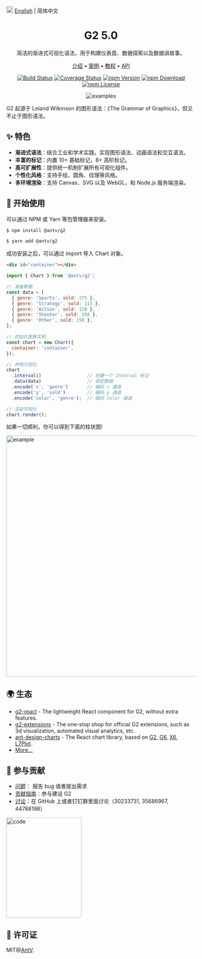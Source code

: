 <img src="https://gw.alipayobjects.com/zos/antfincdn/R8sN%24GNdh6/language.svg" width="18"> [English](./README.md) | 简体中文

<h1 align="center">
<b>G2 5.0</b>
</h1>

<div align="center">

简洁的渐进式可视化语法，用于构建仪表盘、数据探索以及数据讲故事。

<p align="center">
  <a href="https://g2.antv.antgroup.com/manual/introduction/what-is-g2">介绍</a> •
  <a href="https://g2.antv.antgroup.com/examples">案例</a> •
  <a href="https://g2.antv.antgroup.com/manual/introduction/getting-started">教程</a> •
  <a href="https://g2.antv.antgroup.com/api/overview">API</a>
</p>

[![Build Status](https://github.com/antvis/g2/workflows/build/badge.svg?branch=v5)](https://github.com/antvis//actions)
[![Coverage Status](https://img.shields.io/coveralls/github/antvis/g2/v5.svg)](https://coveralls.io/github/antvis/g2?branch=v5)
[![npm Version](https://img.shields.io/npm/v/@antv/g2.svg)](https://www.npmjs.com/package/@antv/g2)
[![npm Download](https://img.shields.io/npm/dm/@antv/g2.svg)](https://www.npmjs.com/package/@antv/g2)
[![npm License](https://img.shields.io/npm/l/@antv/g2.svg)](https://www.npmjs.com/package/@antv/g2)

![examples](https://mdn.alipayobjects.com/huamei_qa8qxu/afts/img/A*_GfqQoRCqQkAAAAAAAAAAAAADmJ7AQ/fmt.webp)

</div>

G2 起源于 Leland Wilkinson 的图形语法：《The Grammar of Graphics》，但又不止于图形语法。

## ✨ 特色

- **渐进式语法**：结合工业和学术实践，实现图形语法、动画语法和交互语法。
- **丰富的标记**：内置 10+ 基础标记，8+ 高阶标记。
- **高可扩展性**：提供统一机制扩展所有可视化组件。
- **个性化风格**：支持手绘、圆角、纹理等风格。
- **多环境渲染**：支持 Canvas、SVG 以及 WebGL，和 Node.js 服务端渲染。

## 🔨 开始使用

可以通过 NPM 或 Yarn 等包管理器来安装。

```bash
$ npm install @antv/g2
```

```bash
$ yarn add @antv/g2
```

成功安装之后，可以通过 import 导入 Chart 对象。

```html
<div id="container"></div>
```

```js
import { Chart } from '@antv/g2';

// 准备数据
const data = [
  { genre: 'Sports', sold: 275 },
  { genre: 'Strategy', sold: 115 },
  { genre: 'Action', sold: 120 },
  { genre: 'Shooter', sold: 350 },
  { genre: 'Other', sold: 150 },
];

// 初始化图表实例
const chart = new Chart({
  container: 'container',
});

// 声明可视化
chart
  .interval()                 // 创建一个 Interval 标记
  .data(data)                 // 绑定数据
  .encode('x', 'genre')       // 编码 x 通道
  .encode('y', 'sold')        // 编码 y 通道
  .encode('color', 'genre');  // 编码 color 通道

// 渲染可视化
chart.render();
```

如果一切顺利，你可以得到下面的柱状图!

<img src="https://mdn.alipayobjects.com/huamei_qa8qxu/afts/img/A*XqCnTbkpAkQAAAAAAAAAAAAADmJ7AQ/fmt.webp" width="640" alt="example">

## 🌍 生态

- [g2-react](https://github.com/pearmini/g2-react) - The lightweight React component for G2, without extra features.
- [g2-extensions](https://github.com/antvis/g2-extensions) - The one-stop shop for official G2 extensions, such as 3d visualization, automated visual analytics, etc.
- [ant-design-charts](https://github.com/ant-design/ant-design-charts) - The React chart library, based on [G2](https://github.com/antvis/G2), [G6](https://github.com/antvis/G6), [X6](https://github.com/antvis/X6), [L7Plot](https://github.com/antvis/L7Plot).
- [More...](https://github.com/antvis/G2/discussions/5772)

## 📮 参与贡献

- [问题](https://github.com/antvis/g2/issues)： 报告 bug 或者提出需求
- [贡献指南](https://github.com/antvis/g2/blob/v5/CONTRIBUTING.zh-CN.md)：参与建设 G2
- [讨论](https://github.com/antvis/G2/discussions)：在 GitHub 上或者钉钉群里面讨论（30233731, 35686967, 44788198）

<img src="https://gw.alipayobjects.com/zos/antfincdn/hTzzaqgHgQ/Antv%252520G2%252520%26%252520G2Plot.png" width="200" height="266" alt="code"/>

## 📄 许可证

MIT@[AntV](https://github.com/antvis).
